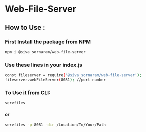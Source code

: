 # Web-File-Server

## How to Use :

### First Install the package from NPM

```bash
npm i @siva_sornaram/web-file-server
```

### Use these lines in your index.js

```bash
const fileserver = require('@siva_sornaram/web-file-server');
fileserver.webFileServer(8081); //port number
```

### To Use it from CLI:

```bash
servfiles
```

#### or

```bash
servfiles -p 8081 -dir /Location/To/Your/Path
```